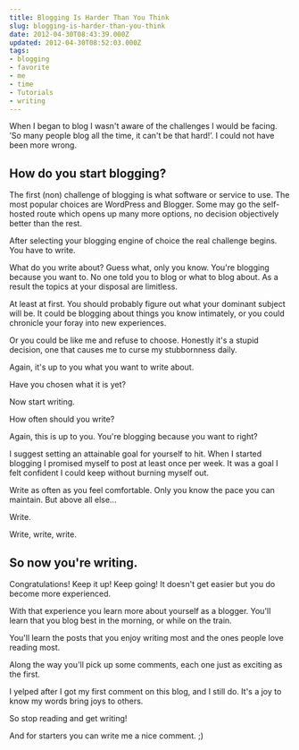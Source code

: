 ```yaml
---
title: Blogging Is Harder Than You Think
slug: blogging-is-harder-than-you-think
date: 2012-04-30T08:43:39.000Z
updated: 2012-04-30T08:52:03.000Z
tags:
- blogging
- favorite
- me
- time
- Tutorials
- writing
---
```


When I began to blog I wasn't aware of the challenges I would be facing. ’So many people blog all the time, it can't be that hard!’. I could not have been more wrong. 

<h2>How do you start blogging?</h2>

The first (non) challenge of blogging is what software or service to use. The most popular choices are WordPress and Blogger.  Some may go the self-hosted route which opens up many more options, no decision objectively better than the rest. 

After selecting your blogging engine of choice the real challenge begins. You have to write. 

What do you write about?  Guess what, only you know. You're blogging because you want to. No one told you to blog or what to blog about. As a result the topics at your disposal are limitless. 

At least at first. You should probably figure out what your dominant subject will be. It could be blogging about things you know intimately, or you could chronicle your foray into new experiences. 

Or you could be like me and refuse to choose. Honestly it's a stupid decision, one that causes me to curse my stubbornness daily. 

Again, it's up to you what you want to write about. 

Have you chosen what it is yet?

Now start writing. 

How often should you write?

Again, this is up to you. You're blogging because you want to right?

I suggest setting an attainable goal for yourself to hit. When I started blogging I promised myself to post at least once per week. It was a goal I felt confident I could keep without burning myself out. 

Write as often as you feel comfortable. Only you know the pace you can maintain.  But above all else...

Write. 

Write, write, write. 

<h2>So now you're writing.</h2>

Congratulations!  Keep it up!  Keep going!  It doesn't get easier but you do become more experienced.

With that experience you learn more about yourself as a blogger.  You'll learn that you blog best in the morning, or while on the train. 

You'll learn the posts that you enjoy writing most and the ones people love reading most. 

Along the way you'll pick up some comments, each one just as exciting as the first. 

I yelped after I got my first comment on this blog, and I still do.  It's a joy to know my words bring joys to others. 

So stop reading and get writing!  

And for  starters you can write me a nice comment. ;)
